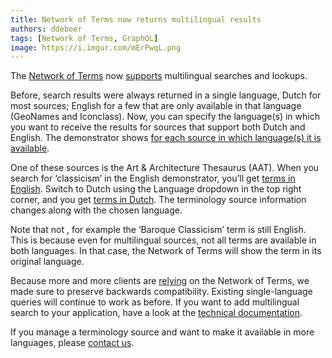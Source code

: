 ```yaml
---
title: Network of Terms now returns multilingual results
authors: ddeboer
tags: [Network of Terms, GraphQL]
image: https://i.imgur.com/mErPwqL.png
---
```


The [Network of Terms](/services/network-of-terms/) now [supports](https://github.com/netwerk-digitaal-erfgoed/network-of-terms/issues/1410) multilingual searches and lookups.

<!-- truncate -->

Before, search results were always returned in a single language, Dutch for most sources;
English for a few that are only available in that language (GeoNames and Iconclass).
Now, you can specify the language(s) in which you want to receive the results
for sources that support both Dutch and English. 
The demonstrator shows [for each source in which language(s) it is available](https://termennetwerk.netwerkdigitaalerfgoed.nl/sources).

One of these sources is the Art & Architecture Thesaurus (AAT).
When you search for ‘classicism’ in the English demonstrator, you’ll get [terms in English](https://termennetwerk.netwerkdigitaalerfgoed.nl/en?q=classicism&datasets=http://vocab.getty.edu/aat).
Switch to Dutch using the Language dropdown in the top right corner, and you get [terms in Dutch](https://termennetwerk.netwerkdigitaalerfgoed.nl/nl?q=classicism&datasets=http://vocab.getty.edu/aat).
The terminology source information changes along with the chosen language.

Note that not , for example the ‘Baroque Classicism’ term is still English.
This is because even for multilingual sources, not all terms are available in both languages.
In that case, the Network of Terms will show the term in its original language.

Because more and more clients are [relying](/services/network-of-terms/integrations)
on the Network of Terms, we made sure to preserve backwards compatibility.
Existing single-language queries will continue to work as before.
If you want to add multilingual search to your application, 
have a look at the [technical documentation](/services/network-of-terms/graphql#multilingual-queries). 

If you manage a terminology source and want to make it available in more languages,
please [contact us](https://termennetwerk.netwerkdigitaalerfgoed.nl/en/contact).
